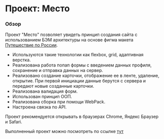 # Проект: Место

### Обзор

Проект "Место" позволяет увидеть принцип создания сайта с использованием БЭМ архитектуры на основе фигма макета [Путешествие по России](https://www.figma.com/file/2cn9N9jSkmxD84oJik7xL7/JavaScript.-Sprint-4?node-id=0%3A1).  

- Используются такие технологии как flexbox, grid, адаптивная верстка.  
- Реализована работа попап формы с введением данных профиля, сохранение и отправка данных на сервер.  
- Реализовано создание карточки, отображение ее в ленте, удаление, открытие. При первой инициации данные берутся с сервера и передают новые созданные карточки.  
- Реализована валидация форм.  
- Использован принцип ООП.  
- Реализована сборка при помощи WebPack.    
- Настроена связка по API.  

Проект рекомендуется открывать в браузерах Chrome, Яндекс Браузер и Safari.  

Выполненный проект можно посмотреть по ссылке [тут](https://juliapechnikova.github.io/mesto/)
